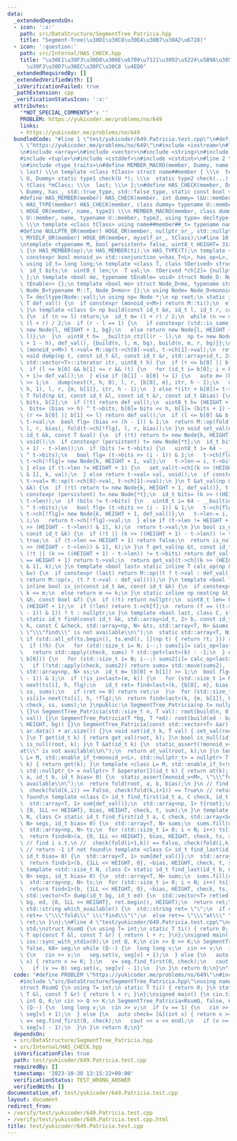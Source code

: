 ```yaml
---
data:
  _extendedDependsOn:
  - icon: ':x:'
    path: src/DataStructure/SegmentTree_Patricia.hpp
    title: "Segment-Tree(\u30D1\u30C8\u30EA\u30B7\u30A2\u6728)"
  - icon: ':question:'
    path: src/Internal/HAS_CHECK.hpp
    title: "\u30E1\u30F3\u30D0\u306E\u6709\u7121\u3092\u5224\u5B9A\u3059\u308B\u30C6\
      \u30F3\u30D7\u30EC\u30FC\u30C8 \u4ED6"
  _extendedRequiredBy: []
  _extendedVerifiedWith: []
  _isVerificationFailed: true
  _pathExtension: cpp
  _verificationStatusIcon: ':x:'
  attributes:
    '*NOT_SPECIAL_COMMENTS*': ''
    PROBLEM: https://yukicoder.me/problems/no/649
    links:
    - https://yukicoder.me/problems/no/649
  bundledCode: "#line 1 \"test/yukicoder/649.Patricia.test.cpp\"\n#define PROBLEM\
    \ \"https://yukicoder.me/problems/no/649\"\n#include <iostream>\n#line 2 \"src/DataStructure/SegmentTree_Patricia.hpp\"\
    \n#include <array>\n#include <vector>\n#include <string>\n#include <algorithm>\n\
    #include <tuple>\n#include <cstddef>\n#include <cstdint>\n#line 2 \"src/Internal/HAS_CHECK.hpp\"\
    \n#include <type_traits>\n#define MEMBER_MACRO(member, Dummy, name, type1, type2,\
    \ last) \\\n template <class tClass> struct name##member { \\\n  template <class\
    \ U, Dummy> static type1 check(U *); \\\n  static type2 check(...); \\\n  static\
    \ tClass *mClass; \\\n  last; \\\n };\n#define HAS_CHECK(member, Dummy) MEMBER_MACRO(member,\
    \ Dummy, has_, std::true_type, std::false_type, static const bool value= decltype(check(mClass))::value)\n\
    #define HAS_MEMBER(member) HAS_CHECK(member, int dummy= (&U::member, 0))\n#define\
    \ HAS_TYPE(member) HAS_CHECK(member, class dummy= typename U::member)\n#define\
    \ HOGE_OR(member, name, type2) \\\n MEMBER_MACRO(member, class dummy= typename\
    \ U::member, name, typename U::member, type2, using type= decltype(check(mClass)))\
    \ \\\n template <class tClass> using name##member##_t= typename name##member<tClass>::type;\n\
    #define NULLPTR_OR(member) HOGE_OR(member, nullptr_or_, std::nullptr_t);\n#define\
    \ MYSELF_OR(member) HOGE_OR(member, myself_or_, tClass);\n#line 10 \"src/DataStructure/SegmentTree_Patricia.hpp\"\
    \ntemplate <typename M, bool persistent= false, uint8_t HEIGHT= 31> class SegmentTree_Patricia\
    \ {\n HAS_MEMBER(op);\n HAS_MEMBER(ti);\n HAS_TYPE(T);\n template <class L> static\
    \ constexpr bool monoid_v= std::conjunction_v<has_T<L>, has_op<L>, has_ti<L>>;\n\
    \ using id_t= long long;\n template <class T, class tDerived> struct Node_B {\n\
    \  id_t bits;\n  uint8_t len;\n  T val;\n  tDerived *ch[2]= {nullptr, nullptr};\n\
    \ };\n template <bool mo, typename tEnable= void> struct Node_D: Node_B<M, Node_D<mo,\
    \ tEnable>> {};\n template <bool mo> struct Node_D<mo, typename std::enable_if_t<mo>>:\
    \ Node_B<typename M::T, Node_D<mo>> {};\n using Node= Node_D<monoid_v<M>>;\n using\
    \ T= decltype(Node::val);\n using np= Node *;\n np root;\n static inline constexpr\
    \ T def_val() {\n  if constexpr (monoid_v<M>) return M::ti();\n  else return T();\n\
    \ }\n template <class S> np build(const id_t &n, id_t l, id_t r, const S &bg)\
    \ {\n  if (n <= l) return;\n  id_t m= (l + r) / 2;\n  while (n <= m) r= m, m=\
    \ (l + r) / 2;\n  if (r - l == 1) {\n   if constexpr (std::is_same_v<S, T>) return\
    \ new Node{l, HEIGHT + 1, bg};\n   else return new Node{l, HEIGHT + 1, *(bg +\
    \ l)};\n  }\n  uint8_t h= __builtin_ctzll(r - l);\n  np t= new Node{m >> h, uint8_t(HEIGHT\
    \ + 1 - h), def_val(), {build(n, l, m, bg), build(n, m, r, bg)}};\n  if constexpr\
    \ (monoid_v<M>) t->val= M::op(t->ch[0]->val, t->ch[1]->val);\n  return t;\n }\n\
    \ void dump(np t, const id_t &l, const id_t &r, std::array<id_t, 2> b, typename\
    \ std::vector<T>::iterator itr, uint8_t h) {\n  if (r <= b[0] || b[1] <= l) return;\n\
    \  if (l <= b[0] && b[1] <= r && !t) {\n   for (id_t i= b[0]; i < b[1]; i++) *(itr\
    \ + i)= def_val();\n  } else if (b[1] - b[0] != 1) {\n   auto m= (b[0] + b[1])\
    \ >> 1;\n   dump(next(t, h, 0), l, r, {b[0], m}, itr, h - 1);\n   dump(next(t,\
    \ h, 1), l, r, {m, b[1]}, itr, h - 1);\n  } else *(itr + b[0])= t->val;\n }\n\
    \ T fold(np &t, const id_t &l, const id_t &r, const id_t &bias) {\n  static id_t\
    \ bits, b[2];\n  if (!t) return def_val();\n  uint8_t h= (HEIGHT + 1) - t->len;\n\
    \  bits= (bias >> h) ^ t->bits, b[0]= bits << h, b[1]= (bits + 1) << h;\n  if\
    \ (r <= b[0] || b[1] <= l) return def_val();\n  if (l <= b[0] && b[1] <= r) return\
    \ t->val;\n  bool flg= (bias >> (h - 1)) & 1;\n  return M::op(fold(t->ch[flg],\
    \ l, r, bias), fold(t->ch[!flg], l, r, bias));\n }\n void set_val(np &t, const\
    \ id_t &k, const T &val) {\n  if (!t) return t= new Node{k, HEIGHT + 1, val},\
    \ void();\n  if constexpr (persistent) t= new Node{*t};\n  id_t bits= (k >> ((HEIGHT\
    \ + 1) - t->len));\n  if (bits != t->bits) {\n   uint8_t i= 64 - __builtin_clzll(bits\
    \ ^ t->bits);\n   bool flg= (t->bits >> (i - 1)) & 1;\n   t->ch[flg]= new Node{*t},\
    \ t->ch[!flg]= new Node{k, HEIGHT + 1, val};\n   t->len-= i, t->bits>>= i;\n \
    \ } else if (t->len != HEIGHT + 1) {\n   set_val(t->ch[(k >> (HEIGHT - t->len))\
    \ & 1], k, val);\n  } else return t->val= val, void();\n  if constexpr (monoid_v<M>)\
    \ t->val= M::op(t->ch[0]->val, t->ch[1]->val);\n }\n T &at_val(np &t, const id_t\
    \ &k) {\n  if (!t) return t= new Node{k, HEIGHT + 1, def_val()}, t->val;\n  if\
    \ constexpr (persistent) t= new Node{*t};\n  id_t bits= (k >> ((HEIGHT + 1) -\
    \ t->len));\n  if (bits != t->bits) {\n   uint8_t i= 64 - __builtin_clzll(bits\
    \ ^ t->bits);\n   bool flg= (t->bits >> (i - 1)) & 1;\n   t->ch[flg]= new Node{*t},\
    \ t->ch[!flg]= new Node{k, HEIGHT + 1, def_val()};\n   t->len-= i, t->bits>>=\
    \ i;\n   return t->ch[!flg]->val;\n  } else if (t->len != HEIGHT + 1) return at_val(t->ch[(k\
    \ >> (HEIGHT - t->len)) & 1], k);\n  return t->val;\n }\n bool is_null(np &t,\
    \ const id_t &k) {\n  if (!t || (k >> ((HEIGHT + 1) - t->len)) != t->bits) return\
    \ true;\n  if (t->len == HEIGHT + 1) return false;\n  return is_null(t->ch[(k\
    \ >> (HEIGHT - t->len)) & 1], k);\n }\n T get_val(np &t, const id_t &k) {\n  if\
    \ (!t || (k >> ((HEIGHT + 1) - t->len)) != t->bits) return def_val();\n  if (t->len\
    \ == HEIGHT + 1) return t->val;\n  return get_val(t->ch[(k >> (HEIGHT - t->len))\
    \ & 1], k);\n }\n template <bool last> static inline T calc_op(np &t, const T\
    \ &v) {\n  if constexpr (last) return M::op((t ? t->val : def_val()), v);\n  else\
    \ return M::op(v, (t ? t->val : def_val()));\n }\n template <bool last> static\
    \ inline bool is_in(const id_t &m, const id_t &k) {\n  if constexpr (last) return\
    \ k <= m;\n  else return m <= k;\n }\n static inline np next(np &t, const uint8_t\
    \ &h, const bool &f) {\n  if (!t) return nullptr;\n  uint8_t len= h + t->len -\
    \ (HEIGHT + 1);\n  if (!len) return t->ch[f];\n  return (f == ((t->bits >> (len\
    \ - 1)) & 1)) ? t : nullptr;\n }\n template <bool last, class C, std::size_t N>\
    \ static id_t find(const id_t &k, std::array<id_t, 2> b, const id_t &bias, uint8_t\
    \ h, const C &check, std::array<np, N> &ts, std::array<T, N> &sums) {\n  static_assert(monoid_v<M>,\
    \ \"\\\"find\\\" is not available\\n\");\n  static std::array<T, N> sums2;\n \
    \ if (std::all_of(ts.begin(), ts.end(), [](np t) { return !t; })) return -1;\n\
    \  if (!h) {\n   for (std::size_t i= N; i--;) sums[i]= calc_op<last>(ts[i], sums[i]);\n\
    \   return std::apply(check, sums) ? std::get<last>(b) : -1;\n  } else if (is_in<last>(k,\
    \ b[0])) {\n   for (std::size_t i= N; i--;) sums2[i]= calc_op<last>(ts[i], sums[i]);\n\
    \   if (!std::apply(check, sums2)) return sums= std::move(sums2), -1;\n  }\n \
    \ std::array<np, N> ss;\n  id_t m= (b[0] + b[1]) >> 1;\n  bool flg= (bias >> (h\
    \ - 1)) & 1;\n  if (!is_in<last>(m, k)) {\n   for (std::size_t i= N; i--;) ss[i]=\
    \ next(ts[i], h, flg);\n   id_t ret= find<last>(k, {b[0], m}, bias, h - 1, check,\
    \ ss, sums);\n   if (ret >= 0) return ret;\n  }\n  for (std::size_t i= N; i--;)\
    \ ss[i]= next(ts[i], h, !flg);\n  return find<last>(k, {m, b[1]}, bias, h - 1,\
    \ check, ss, sums);\n }\npublic:\n SegmentTree_Patricia(np t= nullptr): root(t)\
    \ {}\n SegmentTree_Patricia(std::size_t n, T val): root(build(n, 0, 1LL << HEIGHT,\
    \ val)) {}\n SegmentTree_Patricia(T *bg, T *ed): root(build(ed - bg, 0, 1LL <<\
    \ HEIGHT, bg)) {}\n SegmentTree_Patricia(const std::vector<T> &ar): SegmentTree_Patricia(ar.data(),\
    \ ar.data() + ar.size()) {}\n void set(id_t k, T val) { set_val(root, k, val);\
    \ }\n T get(id_t k) { return get_val(root, k); }\n bool is_null(id_t k) { return\
    \ is_null(root, k); }\n T &at(id_t k) {\n  static_assert(!monoid_v<M>, \"\\\"\
    at\\\" is not available\\n\");\n  return at_val(root, k);\n }\n template <class\
    \ L= M, std::enable_if_t<monoid_v<L>, std::nullptr_t> = nullptr> T operator[](id_t\
    \ k) { return get(k); }\n template <class L= M, std::enable_if_t<!monoid_v<L>,\
    \ std::nullptr_t> = nullptr> T &operator[](id_t k) { return at(k); }\n T fold(id_t\
    \ a, id_t b, id_t bias= 0) {\n  static_assert(monoid_v<M>, \"\\\"fold\\\" is not\
    \ available\\n\");\n  return fold(root, a, b, bias);\n }\n // find i s.t.\n //\
    \  check(fold(k,i)) == False, check(fold(k,i+1)) == True\n // return -1 if not\
    \ found\n template <class C> id_t find_first(id_t a, C check, id_t bias= 0) {\n\
    \  std::array<T, 1> sum{def_val()};\n  std::array<np, 1> t{root};\n  return find<0>(a,\
    \ {0, 1LL << HEIGHT}, bias, HEIGHT, check, t, sum);\n }\n template <std::size_t\
    \ N, class C> static id_t find_first(id_t a, C check, std::array<SegmentTree_Patricia,\
    \ N> segs, id_t bias= 0) {\n  std::array<T, N> sums;\n  sums.fill(def_val());\n\
    \  std::array<np, N> ts;\n  for (std::size_t i= 0; i < N; i++) ts[i]= segs[i].root;\n\
    \  return find<0>(a, {0, 1LL << HEIGHT}, bias, HEIGHT, check, ts, sums);\n }\n\
    \ // find i s.t.\n //  check(fold(i+1,k)) == False, check(fold(i,k)) == True\n\
    \ // return -1 if not found\n template <class C> id_t find_last(id_t b, C check,\
    \ id_t bias= 0) {\n  std::array<T, 1> sum{def_val()};\n  std::array<np, 1> t{root};\n\
    \  return find<1>(b, {1LL << HEIGHT, 0}, ~bias, HEIGHT, check, t, sum);\n }\n\
    \ template <std::size_t N, class C> static id_t find_last(id_t b, C check, std::array<SegmentTree_Patricia,\
    \ N> segs, id_t bias= 0) {\n  std::array<T, N> sums;\n  sums.fill(def_val());\n\
    \  std::array<np, N> ts;\n  for (std::size_t i= 0; i < N; i++) ts[i]= segs[i].root;\n\
    \  return find<1>(b, {1LL << HEIGHT, 0}, ~bias, HEIGHT, check, ts, sums);\n }\n\
    \ std::vector<T> dump(id_t bg, id_t ed) {\n  std::vector<T> ret(ed - bg);\n  dump(root,\
    \ bg, ed, {0, 1LL << HEIGHT}, ret.begin(), HEIGHT);\n  return ret;\n }\n static\
    \ std::string which_available() {\n  std::string ret= \"\";\n  if constexpr (monoid_v<M>)\
    \ ret+= \"\\\"fold\\\" \\\"find\\\"\";\n  else ret+= \"\\\"at\\\" \";\n  return\
    \ ret;\n }\n};\n#line 4 \"test/yukicoder/649.Patricia.test.cpp\"\nusing namespace\
    \ std;\nstruct RsumQ {\n using T= int;\n static T ti() { return 0; }\n static\
    \ T op(const T &l, const T &r) { return l + r; }\n};\nsigned main() {\n cin.tie(0);\n\
    \ ios::sync_with_stdio(0);\n int Q, K;\n cin >> Q >> K;\n SegmentTree_Patricia<RsumQ,\
    \ false, 60> seg;\n while (Q--) {\n  long long v;\n  cin >> v;\n  if (v == 1)\
    \ {\n   cin >> v;\n   seg.set(v, seg[v] + 1);\n  } else {\n   auto check= [&](int\
    \ x) { return x >= K; };\n   v= seg.find_first(0, check);\n   cout << v << endl;\n\
    \   if (v >= 0) seg.set(v, seg[v] - 1);\n  }\n }\n return 0;\n}\n"
  code: "#define PROBLEM \"https://yukicoder.me/problems/no/649\"\n#include <iostream>\n\
    #include \"src/DataStructure/SegmentTree_Patricia.hpp\"\nusing namespace std;\n\
    struct RsumQ {\n using T= int;\n static T ti() { return 0; }\n static T op(const\
    \ T &l, const T &r) { return l + r; }\n};\nsigned main() {\n cin.tie(0);\n ios::sync_with_stdio(0);\n\
    \ int Q, K;\n cin >> Q >> K;\n SegmentTree_Patricia<RsumQ, false, 60> seg;\n while\
    \ (Q--) {\n  long long v;\n  cin >> v;\n  if (v == 1) {\n   cin >> v;\n   seg.set(v,\
    \ seg[v] + 1);\n  } else {\n   auto check= [&](int x) { return x >= K; };\n  \
    \ v= seg.find_first(0, check);\n   cout << v << endl;\n   if (v >= 0) seg.set(v,\
    \ seg[v] - 1);\n  }\n }\n return 0;\n}"
  dependsOn:
  - src/DataStructure/SegmentTree_Patricia.hpp
  - src/Internal/HAS_CHECK.hpp
  isVerificationFile: true
  path: test/yukicoder/649.Patricia.test.cpp
  requiredBy: []
  timestamp: '2023-10-30 13:15:22+09:00'
  verificationStatus: TEST_WRONG_ANSWER
  verifiedWith: []
documentation_of: test/yukicoder/649.Patricia.test.cpp
layout: document
redirect_from:
- /verify/test/yukicoder/649.Patricia.test.cpp
- /verify/test/yukicoder/649.Patricia.test.cpp.html
title: test/yukicoder/649.Patricia.test.cpp
---
```

